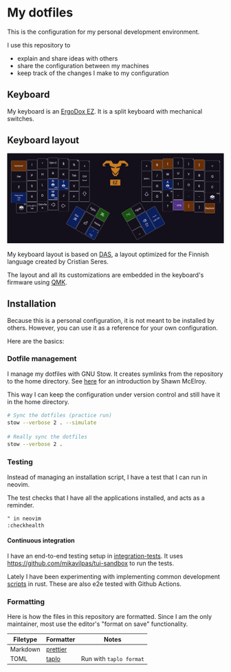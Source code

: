 # My dotfiles

This is the configuration for my personal development environment.

I use this repository to

- explain and share ideas with others
- share the configuration between my machines
- keep track of the changes I make to my configuration

## Keyboard

My keyboard is an [ErgoDox EZ](https://ergodox-ez.com/). It is a split keyboard
with mechanical switches.

## Keyboard layout

![Image of my keyboard layout](./assets/keyboard.png)

My keyboard layout is based on
[DAS](https://web.archive.org/web/20231108015515/https://c.seres.fi/das), a
layout optimized for the Finnish language created by Cristian Seres.

The layout and all its customizations are embedded in the keyboard's firmware
using [QMK](https://qmk.fm/).

## Installation

Because this is a personal configuration, it is not meant to be installed by
others. However, you can use it as a reference for your own configuration.

Here are the basics:

### Dotfile management

I manage my dotfiles with GNU Stow. It creates symlinks from the repository to
the home directory. See
[here](https://dev.to/spacerockmedia/how-i-manage-my-dotfiles-using-gnu-stow-4l59)
for an introduction by Shawn McElroy.

This way I can keep the configuration under version control and still have it in
the home directory.

```sh
# Sync the dotfiles (practice run)
stow --verbose 2 . --simulate

# Really sync the dotfiles
stow --verbose 2 .
```

### Testing

Instead of managing an installation script, I have a test that I can run in
neovim.

The test checks that I have all the applications installed, and acts as a
reminder.

```vim
" in neovim
:checkhealth
```

#### Continuous integration

I have an end-to-end testing setup in [integration-tests](./integration-tests).
It uses <https://github.com/mikavilpas/tui-sandbox> to run the tests.

Lately I have been experimenting with implementing common development
[scripts](./scripts) in rust. These are also e2e tested with Github Actions.

### Formatting

Here is how the files in this repository are formatted. Since I am the only
maintainer, most use the editor's "format on save" functionality.

| Filetype | Formatter                                 | Notes                   |
| -------- | ----------------------------------------- | ----------------------- |
| Markdown | [prettier](https://prettier.io/)          |                         |
| TOML     | [taplo](https://github.com/tamasfe/taplo) | Run with `taplo format` |
